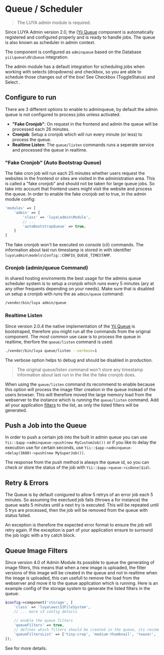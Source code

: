 # Queue / Scheduler

> The LUYA admin module is required.

Since LUYA Admin version 2.0, the ([Yii Queue](https://github.com/yiisoft/yii2-queue) component is automatically registered and configured properly and is ready to handle jobs. The queue is also known as scheduler in admin context.

The component is configured as `adminqueue` based on the Database `yii\queue\db\Queue` integration. 

The admin module has a default integration for scheduling jobs when working with selects (dropdowns) and checkbox, so you are able to schedule those changes out of the box! See Checkbox (ToggleStatus) <class name="luya\admin\ngrest\plugins\ToggleStatus" prop="scheduling" /> and Select <class name="luya\admin\ngrest\plugins\Select" prop="scheduling" />.

## Configure to run

There are 3 different options to enable to adminqueue, by default the admin queue is not configured to process jobs unless activated.

+ **"Fake Cronjob"**: On request in the frontend and admin the queue will be processed each 26 minutes.
+ **Cronjob**: Setup a cronjob which will run every minute (or less) to process the queue.
+ **Realtime Listen**: The `queue/listen` commands runs a seperate service and processed the queue in realtime.

### "Fake Cronjob" (Auto Bootstrap Queue)

The fake cron job will run each 25 minutes whether users request the websites in the frontend or sites are visited in the administration area. This is called a "fake cronjob" and should not be taken for large queue jobs. So take into account that frontend users might visit the website and process the queue. In order to enable the fake cronjob set <class name="luya\admin\Module" prop="autoBootstrapQueue" /> to true, in the admin module config:

```php
'modules' => [
    'admin' => [
        'class' => 'luya\admin\Module',
        // ...
        'autoBootstrapQueue' => true,
    ]
]
```

The fake cronjob won't be executed on console (cli) commands. The information about last run timestamp is stored in <class name="luya\admin\models\Config" /> with identifier `luya\admin\models\Config::CONFIG_QUEUE_TIMESTAMP`.

### Cronjob (admin/queue Command)

In shared hosting enviroments the best usage for the admins queue scheduler system is to setup a cronjob which runs every 5 minutes (ary at any other frequents depending on your needs). Make sure that <class name="luya\admin\Module" prop="autoBootstrapQueue" /> is disabled un setup a cronjob with runs the <class name="luya\admin\commands\QueueController" /> as `admin/queue` command:

```sh
/vendor/bin/luya admin/queue
```

### Realtime Listen

Since version 2.0.4 the native implementation of the [Yii Queue](https://github.com/yiisoft/yii2-queue) is bootstraped, therefore you might run all the commands from the original component. The most common use case is to process the queue in realtime, therfore the `queue/listen` command is used:

```sh
./vendor/bin/luya queue/listen --verbose=1
```

The verbose option helps to debug and should be disabled in production.

> The original queue/listen command won't store any timestamp information about last run in the <class name="luya\admin\models\Config" /> like the fake cronjob does.

When using the `queue/listen` command its recommend to enable <class name="luya\admin\storage\BaseFileSystemStorage" prop="queueFilters" /> because this option will process the image filter creation in the queue instead of the users browser. This will therefore moved the large memory load from the webserver to the instance which is running the `queue/listen` command. Add all your application [filters](filters) to the <class name="luya\admin\storage\BaseFileSystemStorage" prop="queueFiltersList" /> list, as only the listed filters will be generated.

## Push a Job into the Queue

In order to push a certain job into the built in admin queue you can use `Yii::$app->adminqueue->push(new MyCustomJob())` or if you like to delay the execution use for certain seconds, use `Yii::$app->adminqueue->delay(3600)->push(new MySuperJob())`.

The response from the push method is always the queue id, so you can check or store the status of the job with `Yii::$app->queue->isDone($id)`.

## Retry & Errors

The Queue is by default conigured to allow 5 retrys of an error job each 5 minutes. So assuming the exectued job fails (throws a <class name="luya\Exception" /> for instance) the queue waits 5 minutes until a next try is executed. This will be repeated until 5 trys are processed, then the job will be removed from the queue with status failed.

An exception is therefore the expected error format to ensure the job will retry again. If the exception is part of your application ensure to surround the job logic with a try catch block.

## Queue Image Filters

Since version 4.0 of Admin Module its possible to queue the generating of image filters, this means that when a new image is uploaded, the filter versions of this image will be created in the queue and not in realtime when the image is uploaded, this can usefull to remove the load from the webserver and move it to the queue application which is running. Here is an example config of the storage system to generate the listed filters in the queue:

```php
$config->component('storage', [
    'class' => 'luya\aws\S3FileSystem',
    // ... more s3 config details
    
    // enable the queue filters
    'queueFilters' => true,
    // defines which filters should be created in the queue, its recommend to add the default filters and also maybe some project specific filters
    'queueFiltersList' => ['tiny-crop', 'medium-thumbnail', 'teaser', 'detail'],
]);
```

See <class name="luya\admin\storage\BaseFileSystemStorage" prop="queueFilters" /> for more details.
